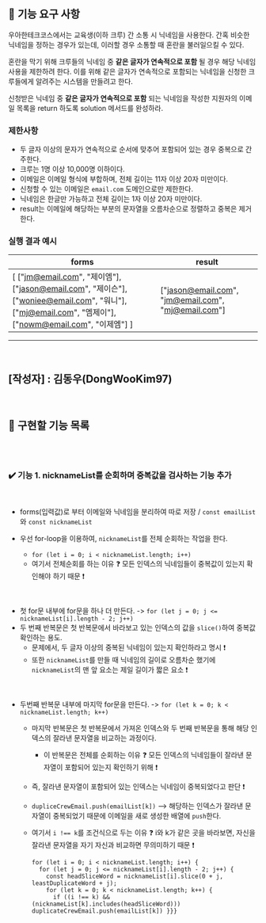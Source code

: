 ## 🚀 기능 요구 사항

우아한테크코스에서는 교육생(이하 크루) 간 소통 시 닉네임을 사용한다. 간혹 비슷한 닉네임을 정하는 경우가 있는데, 이러할 경우 소통할 때 혼란을 불러일으킬 수 있다.

혼란을 막기 위해 크루들의 닉네임 중 **같은 글자가 연속적으로 포함** 될 경우 해당 닉네임 사용을 제한하려 한다. 이를 위해 같은 글자가 연속적으로 포함되는 닉네임을 신청한 크루들에게 알려주는 시스템을 만들려고 한다.


신청받은 닉네임 중 **같은 글자가 연속적으로 포함** 되는 닉네임을 작성한 지원자의 이메일 목록을 return 하도록 solution 메서드를 완성하라.

### 제한사항

- 두 글자 이상의 문자가 연속적으로 순서에 맞추어 포함되어 있는 경우 중복으로 간주한다.
- 크루는 1명 이상 10,000명 이하이다.
- 이메일은 이메일 형식에 부합하며, 전체 길이는 11자 이상 20자 미만이다.
- 신청할 수 있는 이메일은 `email.com` 도메인으로만 제한한다.
- 닉네임은 한글만 가능하고 전체 길이는 1자 이상 20자 미만이다.
- result는 이메일에 해당하는 부분의 문자열을 오름차순으로 정렬하고 중복은 제거한다.

### 실행 결과 예시

| forms | result |
| --- | --- |
| [ ["jm@email.com", "제이엠"], ["jason@email.com", "제이슨"], ["woniee@email.com", "워니"], ["mj@email.com", "엠제이"], ["nowm@email.com", "이제엠"] ] | ["jason@email.com", "jm@email.com", "mj@email.com"] |

------------------------------
<br>

## [작성자] : 김동우(DongWooKim97) 
</br> 

## 📝 구현할 기능 목록
</br> 

</br> 

### ✔️ 기능 1. nicknameList를 순회하며 중복값을 검사하는 기능 추가
<br>

  - forms(입력값)로 부터 이메일와 닉네임을 분리하여 따로 저장 / ```const emailList``` 와 ```const nicknameList```

  - 우선 for-loop을 이용하여, ```nicknameList```를 전체 순회하는 작업을 한다.
    - ```for (let i = 0; i < nicknameList.length; i++)```
    - 여기서 전체순회를 하는 이유 ❓ 모든 인덱스의 닉네임들이 중복값이 있는지 확인해야 하기 때문 ❗️

<br>

  - 첫 for문 내부에 for문을 하나 더 만든다.  -> ```for (let j = 0; j <= nicknameList[i].length - 2; j++)```
  - 두 번째 반복문은 첫 반복문에서 바라보고 있는 인덱스의 값을 ```slice()```하여 중복값 확인하는 용도.
    - 문제에서, 두 글자 이상의 중복된 닉네임이 있는지 확인하라고 명시 ❗️
    - 또한 ```nicknameList```를 만들 때 닉네임의 길이로 오름차순 했기에 ```nicknameList```의 맨 앞 요소는 제일 길이가 짧은 요소 ❗️

<br>


  - 두번째 반복문 내부에 마지막 for문을 만든다.  -> ```for (let k = 0; k < nicknameList.length; k++)```
    - 마지막 반복문은 첫 반복문에서 가져온 인덱스와 두 번째 반복문을 통해 해당 인덱스의 잘라낸 문자열을 비교하는 과정이다.
      - 이 반복문은 전체를 순회하는 이유 ❓ 모든 인덱스의 닉네임들이 잘라낸 문자열이 포함되어 있는지 확인하기 위해 ❗️
    - 즉, 잘라낸 문자열이 포함되어 있는 인덱스는 닉네임이 중복되었다고 판단 ❗️ 
    - ```dupliceCrewEmail.push(emailList[k])``` --> 해당하는 인덱스가 잘라낸 문자열이 중복되었기 때문에 이메일을 새로 생성한 배열에 ```push```한다.

    - 여기서 ```i !== k```를 조건식으로 두는 이유 ❓ i와 k가 같은 곳을 바라보면, 자신을 잘라낸 문자열을 자기 자신과 비교하면 무의미하기 때문 ❗️



      ```javascrpit
      for (let i = 0; i < nicknameList.length; i++) {
        for (let j = 0; j <= nicknameList[i].length - 2; j++) {
          const headSliceWord = nicknameList[i].slice(0 + j, leastDuplicateWord + j);
          for (let k = 0; k < nicknameList.length; k++) {
            if ((i !== k) && (nicknameList[k].includes(headSliceWord))) duplicateCrewEmail.push(emailList[k]) }}}
      
      ```



  


  

    
